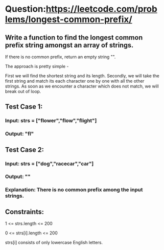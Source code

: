 # Question:https://leetcode.com/problems/longest-common-prefix/
## Write a function to find the longest common prefix string amongst an array of strings.
If there is no common prefix, return an empty string "".

The approach is pretty simple -

First we will find the shortest string and its length.
Secondly, we will take the first string and match its each character one by one with all the other strings.
As soon as we encounter a character which does not match, we will break out of loop.

## Test Case 1:
### Input: strs = ["flower","flow","flight"]
### Output: "fl"

## Test Case 2:
### Input: strs = ["dog","racecar","car"]
### Output: ""
### Explanation: There is no common prefix among the input strings.


## Constraints:

1 <= strs.length <= 200

0 <= strs[i].length <= 200

strs[i] consists of only lowercase English letters.

